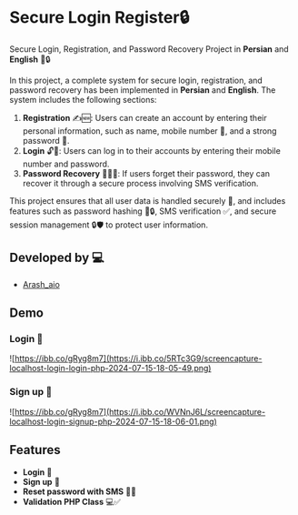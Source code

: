 # Secure Login Register🔒

Secure Login, Registration, and Password Recovery Project in **Persian** and **English** 🎯🔒

In this project, a complete system for secure login, registration, and password recovery has been implemented in **Persian** and **English**. The system includes the following sections:

1. **Registration** ✍️🆕: Users can create an account by entering their personal information, such as name, mobile number 📱, and a strong password 🔑.
2. **Login** 🔓👤: Users can log in to their accounts by entering their mobile number and password.
3. **Password Recovery** 🔄🔑📱: If users forget their password, they can recover it through a secure process involving SMS verification.

This project ensures that all user data is handled securely 🔐, and includes features such as password hashing 🔢🔒, SMS verification ✅, and secure session management 🔒🛡️ to protect user information.

## Developed by 💻

- [Arash_aio](https://t.me/arash_aio)

## Demo

### Login 💎
![https://ibb.co/gRyg8m7](https://i.ibb.co/5RTc3G9/screencapture-localhost-login-login-php-2024-07-15-18-05-49.png)

### Sign up 💎
![https://ibb.co/gRyg8m7](https://i.ibb.co/WVNnJ6L/screencapture-localhost-login-signup-php-2024-07-15-18-06-01.png)

## Features

- **Login** 💎
- **Sign up** 💎
- **Reset password with SMS** 📱🔄
- **Validation PHP Class** 💻✅
